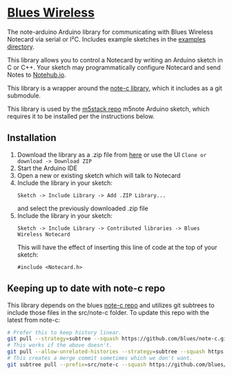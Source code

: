 # [Blues Wireless][blues]

The note-arduino Arduino library for communicating with Blues Wireless Notecard via serial or I²C. Includes example sketches in the [examples directory](examples).

This library allows you to control a Notecard by writing an Arduino sketch in C or C++.
Your sketch may programmatically configure Notecard and send Notes to [Notehub.io][notehub].

This library is a wrapper around the [note-c library][note-c], which it includes as a git submodule.

This library is used by the [m5stack repo][m5stack] m5note Arduino sketch, which requires it to be installed per the instructions below.

## Installation

1. Download the library as a .zip file from [here][archive] or use the UI `Clone or download -> Download ZIP`
2. Start the Arduino IDE
3. Open a new or existing sketch which will talk to Notecard
4. Include the library in your sketch:
   ```
   Sketch -> Include Library -> Add .ZIP Library...
   ```
   and select the previously downloaded .zip file
5. Include the library in your sketch:
   ```
   Sketch -> Include Library -> Contributed libraries -> Blues Wireless Notecard
   ```
   This will have the effect of inserting this line of code at the top of your sketch:
   ```
   #include <Notecard.h>
   ```

## Keeping up to date with note-c repo

This library depends on the blues [note-c repo][note-c] and utilizes
git subtrees to include those files in the src/note-c folder. To
update this repo with the latest from note-c:

```sh
# Prefer this to keep history linear.
git pull --strategy=subtree --squash https://github.com/blues/note-c.git master
# This works if the above doesn't.
git pull --allow-unrelated-histories --strategy=subtree --squash https://github.com/blues/note-c.git master
# This creates a merge commit sometimes which we don't want.
git subtree pull --prefix=src/note-c --squash https://github.com/blues/note-c.git master
```

[blues]: https://blues.com
[notehub]: https://notehub.io
[note-c]: https://github.com/blues/note-c
[m5stack]: https://github.com/blues/m5stack
[archive]: https://github.com/blues/note-arduino/archive/master.zip


